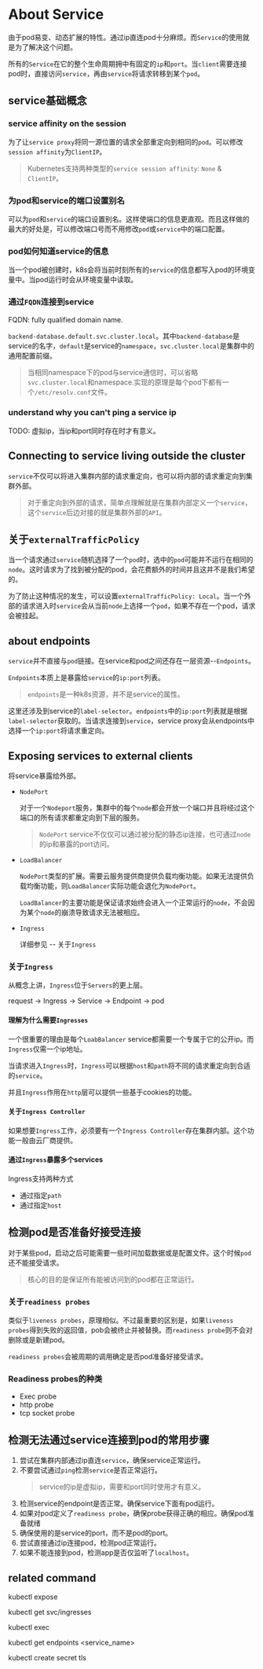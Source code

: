 # About Service

由于pod易变、动态扩展的特性。通过ip直连pod十分麻烦。而`Service`的使用就是为了解决这个问题。

所有的`Service`在它的整个生命周期拥中有固定的`ip`和`port`。当`client`需要连接pod时，直接访问`service`，再由`service`将请求转移到某个`pod`。

## service基础概念

### service affinity on the session

为了让`service proxy`将同一源位置的请求全部重定向到相同的`pod`。可以修改`session affinity`为`ClientIP`。

> Kubernetes支持两种类型的`service session affinity`: `None` & `ClientIP`。

### 为pod和service的端口设置别名

可以为`pod`和`service`的端口设置别名。这样使端口的信息更直观。而且这样做的最大的好处是，可以修改端口号而不用修改`pod`或`service`中的端口配置。

### pod如何知道service的信息

当一个pod被创建时，k8s会将当前时刻所有的`service`的信息都写入pod的环境变量中。当pod运行时会从环境变量中读取。

### 通过`FQDN`连接到service

FQDN: fully qualified domain name.

`backend-database.default.svc.cluster.local`。其中`backend-database`是service的名字，`default`是service的`namespace`，`svc.cluster.local`是集群中的通用配置前缀。

> 当相同namespace下的pod与service通信时，可以省略`svc.cluster.local`和namespace.实现的原理是每个pod下都有一个`/etc/resolv.conf`文件。

### understand why you can't ping a service ip

TODO: 虚拟ip，当ip和port同时存在时才有意义。

## Connecting to service living outside the cluster

`service`不仅可以将进入集群内部的请求重定向，也可以将内部的请求重定向到集群外部。

> 对于重定向到外部的请求，简单点理解就是在集群内部定义一个`service`，这个`service`后边对接的就是集群外部的`API`。


## 关于`externalTrafficPolicy`

当一个请求通过`service`随机选择了一个`pod`时，选中的`pod`可能并不运行在相同的`node`。这时请求为了找到被分配的pod，会花费额外的时间并且这并不是我们希望的。

为了防止这种情况的发生，可以设置`externalTrafficPolicy: Local`。当一个外部的请求进入时`service`会从当前`node`上选择一个`pod`，如果不存在一个pod，请求会被挂起。

## about endpoints

`service`并不直接与`pod`链接。在service和pod之间还存在一层资源--`Endpoints`。

`Endpoints`本质上是暴露给`service`的`ip:port`列表。
> `endpoints`是一种k8s资源，并不是service的属性。

这里还涉及到service的`label-selector`。`endpoints`中的`ip:port`列表就是根据`label-selector`获取的。当请求连接到`service`，service proxy会从endpoints中选择一个`ip:port`将请求重定向。

## Exposing services to external clients

将service暴露给外部。
- `NodePort`
    
    对于一个`Nodeport`服务，集群中的每个`node`都会开放一个端口并且将经过这个端口的所有请求都重定向到下层的服务。

    > `NodePort` service不仅仅可以通过被分配的静态ip连接，也可通过`node`的ip和暴露的port访问。

- `LoadBalancer`

    `NodePort`类型的扩展。需要云服务提供商提供负载均衡功能。如果无法提供负载均衡功能，则`LoadBalancer`实际功能会退化为`NodePort`。

    `LoadBalancer`的主要功能是保证请求始终会进入一个正常运行的`node`，不会因为某个`node`的崩溃导致请求无法被相应。

- `Ingress`

    详细参见 -- 关于`Ingress`

### 关于`Ingress`

从概念上讲，`Ingress`位于`Servers`的更上层。

request -> Ingress -> Service -> Endpoint -> pod

#### 理解为什么需要`Ingresses`

一个很重要的理由是每个`LoabBalancer` service都需要一个专属于它的公开ip。而`Ingress`仅需一个ip地址。

当请求进入`Ingress`时，`Ingress`可以根据`host`和`path`将不同的请求重定向到合适的`service`。

并且`Ingress`作用在`http`层可以提供一些基于cookies的功能。

#### 关于`Ingress Controller`

如果想要`Ingress`工作，必须要有一个`Ingress Controller`存在集群内部。这个功能一般由云厂商提供。

#### 通过`Ingress`暴露多个services

Ingress支持两种方式
- 通过指定`path`
- 通过指定`host`


## 检测pod是否准备好接受连接

对于某些pod，启动之后可能需要一些时间加载数据或是配置文件。这个时候`pod`还不能接受请求。

> 核心的目的是保证所有能被访问到的pod都在正常运行。

### 关于`readiness probes`

类似于`liveness probes`，原理相似。不过最重要的区别是，如果`liveness probes`得到失败的返回值，pob会被终止并被替换。而`readiness probe`则不会对删除或是新建pod。

`readiness probes`会被周期的调用确定是否pod准备好接受请求。

### Readiness probes的种类
- Exec probe
- http probe
- tcp socket probe

## 检测无法通过service连接到pod的常用步骤
1. 尝试在集群内部通过ip直连`service`，确保service正常运行。
2. 不要尝试通过`ping`检测`service`是否正常运行。
    > service的ip是虚拟ip，需要和port同时使用才有意义。
3. 检测service的endpoint是否正常。确保service下面有pod运行。
4. 如果对pod定义了`readiness probe`，确保probe获得正确的相应。确保pod准备就绪
5. 确保使用的是service的port，而不是pod的port。
6. 尝试直接通过ip连接pod，检测pod正常运行。
7. 如果不能连接到pod，检测app是否仅监听了`localhost`。

## related command

kubectl expose

kubectl get svc/ingresses

kubectl exec

kubectl get endpoints <service_name>

kubectl create secret tls

